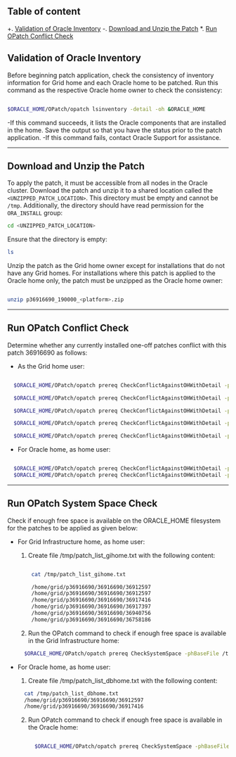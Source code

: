 ## **Table of content**
  +. [Validation of Oracle Inventory](#validation-of-oracle-inventory)
  -. [Download and Unzip the Patch](#download-and-Unzip-the-patch)
  *. [Run OPatch Conflict Check](#run-opatch-conflict-check)
  



## **Validation of Oracle Inventory**

Before beginning patch application, check the consistency of inventory information for Grid home and each Oracle home to be patched. Run this command as the respective Oracle home owner to check the consistency: 

```bash

$ORACLE_HOME/OPatch/opatch lsinventory -detail -oh &ORACLE_HOME

```

-If this command succeeds, it lists the Oracle components that are installed in the home. Save the output so that you have the status prior to the patch application.
-If this command fails, contact Oracle Support for assistance.

----

## **Download and Unzip the Patch**

To apply the patch, it must be accessible from all nodes in the Oracle cluster. Download the patch and unzip it to a shared location called the `<UNZIPPED_PATCH_LOCATION>`. This directory must be empty and cannot be `/tmp`. Additionally, the directory should have read permission for the `ORA_INSTALL` group:

```bash
cd <UNZIPPED_PATCH_LOCATION>
```

Ensure that the directory is empty:

```bash
ls
```

Unzip the patch as the Grid home owner except for installations that do not have any Grid homes. For installations where this patch is applied to the Oracle home only, the patch must be unzipped as the Oracle home owner:

```bash

unzip p36916690_190000_<platform>.zip

```

----

## **Run OPatch Conflict Check**

Determine whether any currently installed one-off patches conflict with this patch 36916690 as follows:
  - As the Grid home user:
    
  ```bash

    $ORACLE_HOME/OPatch/opatch prereq CheckConflictAgainstOHWithDetail -phBaseDir /home/grid/p36916690/36916690/36912597
  
    $ORACLE_HOME/OPatch/opatch prereq CheckConflictAgainstOHWithDetail -phBaseDir /home/grid/p36916690/36916690/36917416
  
    $ORACLE_HOME/OPatch/opatch prereq CheckConflictAgainstOHWithDetail -phBaseDir /home/grid/p36916690/36916690/36917397
  
    $ORACLE_HOME/OPatch/opatch prereq CheckConflictAgainstOHWithDetail -phBaseDir /home/grid/p36916690/36916690/36940756
  
    $ORACLE_HOME/OPatch/opatch prereq CheckConflictAgainstOHWithDetail -phBaseDir /home/grid/p36916690/36916690/36758186

  ```
  - For Oracle home, as home user:
    
  ```bash

    $ORACLE_HOME/OPatch/opatch prereq CheckConflictAgainstOHWithDetail -phBaseDir /home/grid/p36916690/36916690/36912597
    $ORACLE_HOME/OPatch/opatch prereq CheckConflictAgainstOHWithDetail -phBaseDir /home/grid/p36916690/36916690/36917416

  ```
-----

## **Run OPatch System Space Check**

Check if enough free space is available on the ORACLE_HOME filesystem for the patches to be applied as given below:

  - For Grid Infrastructure home, as home user:
    1. Create file /tmp/patch_list_gihome.txt with the following content:
       ```bash
       
        cat /tmp/patch_list_gihome.txt
       
        /home/grid/p36916690/36916690/36912597
        /home/grid/p36916690/36916690/36912597
        /home/grid/p36916690/36916690/36917416
        /home/grid/p36916690/36916690/36917397
        /home/grid/p36916690/36916690/36940756
        /home/grid/p36916690/36916690/36758186
       
       ```
    2. Run the OPatch command to check if enough free space is available in the Grid Infrastructure home:
      ```bash
        $ORACLE_HOME/OPatch/opatch prereq CheckSystemSpace -phBaseFile /tmp/patch_list_gihome.txt
      ```
  - For Oracle home, as home user:
    
    1. Create file /tmp/patch_list_dbhome.txt with the following content:
       
      ```bash
        cat /tmp/patch_list_dbhome.txt
        /home/grid/p36916690/36916690/36912597
        /home/grid/p36916690/36916690/36917416
      ```

    2. Run OPatch command to check if enough free space is available in the Oracle home:
       
       ```bash
       
         $ORACLE_HOME/OPatch/opatch prereq CheckSystemSpace -phBaseFile /tmp/patch_list_dbhome.txt
        
       ```

       
       

